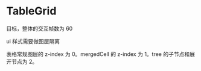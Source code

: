 # TableGrid

目标，整体的交互帧数为 60

ui 样式需要做图层隔离

表格常规图层的 z-index 为 0。mergedCell 的 z-index 为 1。tree 的子节点和展开节点为 2。
